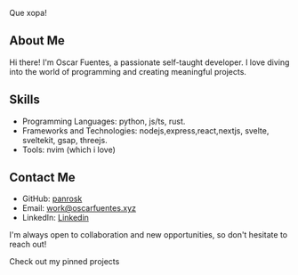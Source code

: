 
Que xopa!

## About Me

Hi there! I'm Oscar Fuentes, a passionate self-taught developer. I love diving into the world of programming and creating meaningful projects. 

## Skills

- Programming Languages: python, js/ts, rust. 
- Frameworks and Technologies: nodejs,express,react,nextjs, svelte, sveltekit, gsap, threejs.
- Tools: nvim (which i love)


## Contact Me

- GitHub: [panrosk](https://github.com/panrosk)
- Email: [work@oscarfuentes.xyz](mailto:work@oscarfuentes.xyz)
- LinkedIn: [Linkedin](https://www.linkedin.com/in/oscararmandofuentes/)

I'm always open to collaboration and new opportunities, so don't hesitate to reach out!

Check out my pinned projects
